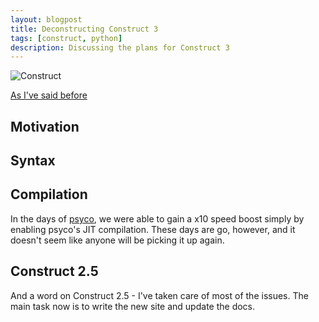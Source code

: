 ```yaml
---
layout: blogpost
title: Deconstructing Construct 3
tags: [construct, python]
description: Discussing the plans for Construct 3
---
```


<img src="http://tomerfiliba.com/static/res/2012-05-16-construct-logo-small.png" title="Construct" class="blog-post-image" />


[As I've said before](http://tomerfiliba.com/blog/Construct-Plans)

## Motivation ##


## Syntax ##


## Compilation ##
In the days of [psyco](http://psyco.sourceforge.net/), we were able to gain a x10 speed boost simply by enabling
psyco's JIT compilation. These days are go, however, and it doesn't seem like anyone will be picking it up again.



## Construct 2.5 ##
And a word on Construct 2.5 - I've taken care of most of the issues. The main task now is to write the new site 
and update the docs. 


